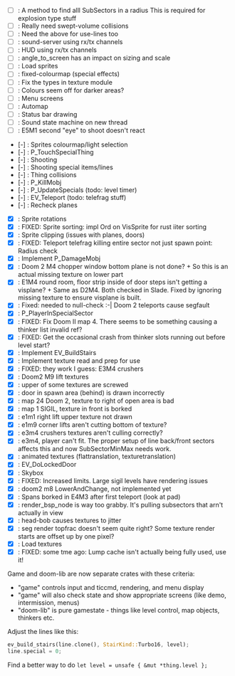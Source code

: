 - [ ] : A method to find alll SubSectors in a radius
        This is required for explosion type stuff
- [ ] : Really need swept-volume collisions
- [ ] : Need the above for use-lines too
- [ ] : sound-server using rx/tx channels
- [ ] : HUD using rx/tx channels
- [ ] : angle_to_screen has an impact on sizing and scale
- [ ] : Load sprites
- [ ] : fixed-colourmap (special effects)
- [ ] : Fix the types in texture module
- [ ] : Colours seem off for darker areas?
- [ ] : Menu screens
- [ ] : Automap
- [ ] : Status bar drawing
- [ ] : Sound state machine on new thread
- [ ] : E5M1 second "eye" to shoot doesn't react

- [-] : Sprites colourmap/light selection
- [-] : P_TouchSpecialThing
- [-] : Shooting
- [-] : Shooting special items/lines
- [-] : Thing collisions
- [-] : P_KillMobj
- [-] : P_UpdateSpecials (todo: level timer)
- [-] : EV_Teleport (todo: telefrag stuff)
- [-] : Recheck planes

- [X] : Sprite rotations
- [X] : FIXED: Sprite sorting: impl Ord on VisSprite for rust iiter sorting
- [X] : Sprite clipping (issues with planes, doors)
- [X] : FIXED: Teleport telefrag killing entire sector not just spawn point: Radius check
- [X] : Implement P_DamageMobj
- [X] : Doom 2 M4 chopper window bottom plane is not done?
        + So this is an actual missing texture on lower part
- [X] : E1M4 round room, floor strip inside of door steps isn't getting a visplane?
        + Same as D2M4. Both checked in Slade. Fixed by ignoring missing texture to ensure
          visplane is built.
- [X] : Fixed: needed to null-check :-| Doom 2 teleports cause segfault
- [X] : P_PlayerInSpecialSector
- [x] : FIXED: Fix Doom II map 4. There seems to be something causing a thinker list invalid ref?
- [x] : FIXED: Get the occasional crash from thinker slots running out before level start?
- [x] : Implement EV_BuildStairs
- [X] : Implement texture read and prep for use
- [X] : FIXED: they work I guess: E3M4 crushers
- [X] : Doom2 M9 lift textures
- [X] : upper of some textures are screwed
- [X] : door in spawn area (behind) is drawn incorrectly
- [X] : map 24 Doom 2, texture to right of open area is bad
- [X] : map 1 SIGIL, texture in front is borked
- [X] : e1m1 right lift upper texture not drawn
- [X] : e1m9 corner lifts aren't cutting bottom of texture?
- [X] : e3m4 crushers textures aren't culling correctly?
- [X] : e3m4, player can't fit. The proper setup of line back/front sectors affects this and now SubSectorMinMax needs work.
- [X] : animated textures (flattranslation, texturetranslation)
- [X] : EV_DoLockedDoor
- [X] : Skybox
- [X] : FIXED: Increased limits. Large sigil levels have rendering issues
- [X] : doom2 m8 LowerAndChange, not implemented yet
- [X] : Spans borked in E4M3 after first teleport (look at pad)
- [X] : render_bsp_node is way too grabby. It's pulling subsectors that arn't actually in view
- [X] : head-bob causes textures to jitter
- [X] : seg render topfrac doesn't seem quite right? Some texture render starts are offset up by one pixel?
- [X] : Load textures
- [X] : FIXED: some tme ago: Lump cache isn't actually being fully used, use it!

Game and doom-lib are now separate crates with these criteria:
- "game" controls input and ticcmd, rendering, and menu display
- "game" will also check state and show appropriate screens (like demo, intermission, menus)
- "doom-lib" is pure gamestate - things like level control, map objects, thinkers etc.

Adjust the lines like this:
```rust
ev_build_stairs(line.clone(), StairKind::Turbo16, level);
line.special = 0;
```

Find a better way to do `let level = unsafe { &mut *thing.level };`
